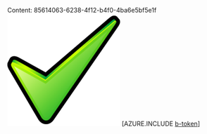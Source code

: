 Content: 85614063-6238-4f12-b4f0-4ba6e5bf5e1f![image](22eea31b-5f30-49e2-a354-5a94e5974c5e.png)
[AZURE.INCLUDE [b-token](c7dccd0e-cbf9-4db2-8b6f-930c95f91959.md)]
